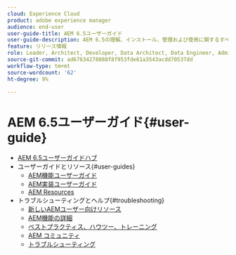 ```yaml
---
cloud: Experience Cloud
product: adobe experience manager
audience: end-user
user-guide-title: AEM 6.5ユーザーガイド
user-guide-description: AEM 6.5の理解、インストール、管理および使用に関するすべての基本的なリソースの概要
feature: リリース情報
role: Leader, Architect, Developer, Data Architect, Data Engineer, Administrator, Business Practitioner
source-git-commit: ad67634278088f8f953fde61a3543acdd70537dd
workflow-type: tm+mt
source-wordcount: '62'
ht-degree: 9%

---
```



# AEM 6.5ユーザーガイド{#user-guide}

+ [AEM 6.5ユーザーガイドハブ](home.md)
+ ユーザーガイドとリソース{#user-guides}
   + [AEM機能ユーザーガイド](capabilities.md)
   + [AEM実装ユーザーガイド](implementation.md)
   + [AEM Resources](resources.md)
+ トラブルシューティングとヘルプ{#troubleshooting}
   + [新しいAEMユーザー向けリソース](new.md)
   + [AEM機能の詳細](learn.md)
   + [ベストプラクティス、ハウツー、トレーニング](best-practice.md)
   + [AEM コミュニティ](community.md)
   + [トラブルシューティング](troubleshooting.md)
